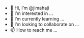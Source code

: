 - 👋 Hi, I’m @jimahaji
- 👀 I’m interested in ...
- 🌱 I’m currently learning ...
- 💞️ I’m looking to collaborate on ...
- 📫 How to reach me ...

<!---
jimahaji/jimahaji is a ✨ special ✨ repository because its `README.md` (this file) appears on your GitHub profile.
You can click the Preview link to take a look at your changes.
--->
